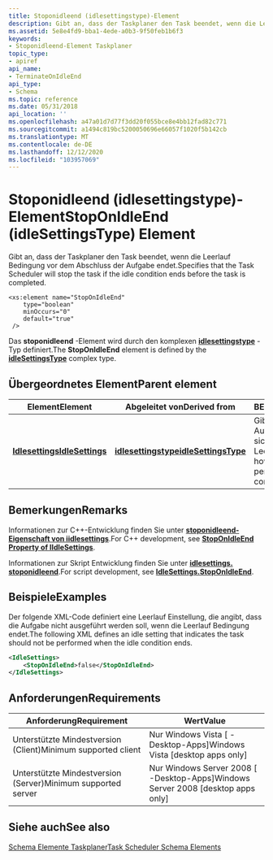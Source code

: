 ```yaml
---
title: Stoponidleend (idlesettingstype)-Element
description: Gibt an, dass der Taskplaner den Task beendet, wenn die Leerlauf Bedingung vor dem Abschluss der Aufgabe endet.
ms.assetid: 5e8e4fd9-bba1-4ede-a0b3-9f50feb1b6f3
keywords:
- Stoponidleend-Element Taskplaner
topic_type:
- apiref
api_name:
- TerminateOnIdleEnd
api_type:
- Schema
ms.topic: reference
ms.date: 05/31/2018
api_location: ''
ms.openlocfilehash: a47a01d7d77f3dd20f055bce8e4bb12fad82c771
ms.sourcegitcommit: a1494c819bc5200050696e66057f1020f5b142cb
ms.translationtype: MT
ms.contentlocale: de-DE
ms.lasthandoff: 12/12/2020
ms.locfileid: "103957069"
---
```

# <a name="stoponidleend-idlesettingstype-element"></a><span data-ttu-id="7cc61-104">Stoponidleend (idlesettingstype)-Element</span><span class="sxs-lookup"><span data-stu-id="7cc61-104">StopOnIdleEnd (idleSettingsType) Element</span></span>

<span data-ttu-id="7cc61-105">Gibt an, dass der Taskplaner den Task beendet, wenn die Leerlauf Bedingung vor dem Abschluss der Aufgabe endet.</span><span class="sxs-lookup"><span data-stu-id="7cc61-105">Specifies that the Task Scheduler will stop the task if the idle condition ends before the task is completed.</span></span>

``` syntax
<xs:element name="StopOnIdleEnd"
    type="boolean"
    minOccurs="0"
    default="true"
 />
```

<span data-ttu-id="7cc61-106">Das **stoponidleend** -Element wird durch den komplexen [**idlesettingstype**](taskschedulerschema-idlesettingstype-complextype.md) -Typ definiert.</span><span class="sxs-lookup"><span data-stu-id="7cc61-106">The **StopOnIdleEnd** element is defined by the [**idleSettingsType**](taskschedulerschema-idlesettingstype-complextype.md) complex type.</span></span>

## <a name="parent-element"></a><span data-ttu-id="7cc61-107">Übergeordnetes Element</span><span class="sxs-lookup"><span data-stu-id="7cc61-107">Parent element</span></span>



| <span data-ttu-id="7cc61-108">Element</span><span class="sxs-lookup"><span data-stu-id="7cc61-108">Element</span></span>                                                                       | <span data-ttu-id="7cc61-109">Abgeleitet von</span><span class="sxs-lookup"><span data-stu-id="7cc61-109">Derived from</span></span>                                                                 | <span data-ttu-id="7cc61-110">BESCHREIBUNG</span><span class="sxs-lookup"><span data-stu-id="7cc61-110">Description</span></span>                                                                                       |
|-------------------------------------------------------------------------------|------------------------------------------------------------------------------|---------------------------------------------------------------------------------------------------|
| [<span data-ttu-id="7cc61-111">**Idlesettings**</span><span class="sxs-lookup"><span data-stu-id="7cc61-111">**IdleSettings**</span></span>](taskschedulerschema-idlesettings-settingstype-element.md) | [<span data-ttu-id="7cc61-112">**idlesettingstype**</span><span class="sxs-lookup"><span data-stu-id="7cc61-112">**idleSettingsType**</span></span>](taskschedulerschema-idlesettingstype-complextype.md) | <span data-ttu-id="7cc61-113">Gibt an, wie die Taskplaner Aufgaben ausführt, wenn sich der Computer im Leerlauf befindet.</span><span class="sxs-lookup"><span data-stu-id="7cc61-113">Specifies how the Task Scheduler performs tasks when the computer is in an idle state.</span></span><br/> |



## <a name="remarks"></a><span data-ttu-id="7cc61-114">Bemerkungen</span><span class="sxs-lookup"><span data-stu-id="7cc61-114">Remarks</span></span>

<span data-ttu-id="7cc61-115">Informationen zur C++-Entwicklung finden Sie unter [**stoponidleend-Eigenschaft von iidlesettings**](/windows/desktop/api/taskschd/nf-taskschd-iidlesettings-get_stoponidleend).</span><span class="sxs-lookup"><span data-stu-id="7cc61-115">For C++ development, see [**StopOnIdleEnd Property of IIdleSettings**](/windows/desktop/api/taskschd/nf-taskschd-iidlesettings-get_stoponidleend).</span></span>

<span data-ttu-id="7cc61-116">Informationen zur Skript Entwicklung finden Sie unter [**idlesettings. stoponidleend**](idlesettings-stoponidleend.md).</span><span class="sxs-lookup"><span data-stu-id="7cc61-116">For script development, see [**IdleSettings.StopOnIdleEnd**](idlesettings-stoponidleend.md).</span></span>

## <a name="examples"></a><span data-ttu-id="7cc61-117">Beispiele</span><span class="sxs-lookup"><span data-stu-id="7cc61-117">Examples</span></span>

<span data-ttu-id="7cc61-118">Der folgende XML-Code definiert eine Leerlauf Einstellung, die angibt, dass die Aufgabe nicht ausgeführt werden soll, wenn die Leerlauf Bedingung endet.</span><span class="sxs-lookup"><span data-stu-id="7cc61-118">The following XML defines an idle setting that indicates the task should not be performed when the idle condition ends.</span></span>


```XML
<IdleSettings>
    <StopOnIdleEnd>false</StopOnIdleEnd>
</IdleSettings>
```



## <a name="requirements"></a><span data-ttu-id="7cc61-119">Anforderungen</span><span class="sxs-lookup"><span data-stu-id="7cc61-119">Requirements</span></span>



| <span data-ttu-id="7cc61-120">Anforderung</span><span class="sxs-lookup"><span data-stu-id="7cc61-120">Requirement</span></span> | <span data-ttu-id="7cc61-121">Wert</span><span class="sxs-lookup"><span data-stu-id="7cc61-121">Value</span></span> |
|-------------------------------------|------------------------------------------------------|
| <span data-ttu-id="7cc61-122">Unterstützte Mindestversion (Client)</span><span class="sxs-lookup"><span data-stu-id="7cc61-122">Minimum supported client</span></span><br/> | <span data-ttu-id="7cc61-123">Nur Windows Vista \[ -Desktop-Apps\]</span><span class="sxs-lookup"><span data-stu-id="7cc61-123">Windows Vista \[desktop apps only\]</span></span><br/>       |
| <span data-ttu-id="7cc61-124">Unterstützte Mindestversion (Server)</span><span class="sxs-lookup"><span data-stu-id="7cc61-124">Minimum supported server</span></span><br/> | <span data-ttu-id="7cc61-125">Nur Windows Server 2008 \[ -Desktop-Apps\]</span><span class="sxs-lookup"><span data-stu-id="7cc61-125">Windows Server 2008 \[desktop apps only\]</span></span><br/> |



## <a name="see-also"></a><span data-ttu-id="7cc61-126">Siehe auch</span><span class="sxs-lookup"><span data-stu-id="7cc61-126">See also</span></span>

<dl> <dt>

[<span data-ttu-id="7cc61-127">Schema Elemente Taskplaner</span><span class="sxs-lookup"><span data-stu-id="7cc61-127">Task Scheduler Schema Elements</span></span>](task-scheduler-schema-elements.md)
</dt> </dl>

 

 






